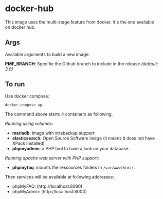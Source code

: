 # docker-hub

This image uses the multi-stage feature from docker. It's the one available on docker hub.

## Args

Available arguments to build a new image:

**PMF_BRANCH**: Specifie the Github branch to include in the release _(default: 3.0)_

## To run

Use docker compose:

    docker-compose up

The command above starts 4 containers as following.

_Running using volumes:_
- **mariadb**: image with xtrabackup support
- **elasticsearch**: Open Source Software image (it means it does not have XPack installed)
- **phpmyadmin**: a PHP tool to have a look on your database.

_Running apache web server with PHP support:_
- **phpmyfaq**: mounts the ressources folders in `/var/www/html/`.

Then services will be available at following addresses:

- phpMyFAQ: (http://localhost:8080)
- phpMyAdmin: (http://localhost:8000)
